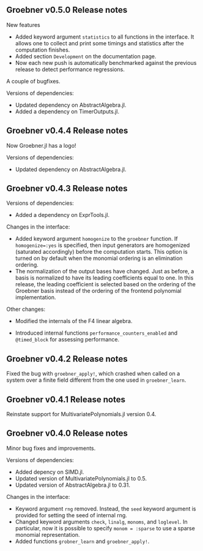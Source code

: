 ## Groebner v0.5.0 Release notes

New features
- Added keyword argument `statistics` to all functions in the interface. It allows one to collect and print some timings and statistics after the computation finishes.
- Added section `Development` on the documentation page.
- Now each new push is automatically benchmarked against the previous release to detect performance regressions.

A couple of bugfixes.

Versions of dependencies:
- Updated dependency on AbstractAlgebra.jl.
- Added a dependency on TimerOutputs.jl.

## Groebner v0.4.4 Release notes

Now Groebner.jl has a logo!

Versions of dependencies:
- Updated dependency on AbstractAlgebra.jl.

## Groebner v0.4.3 Release notes

Versions of dependencies:
- Added a dependency on ExprTools.jl.

Changes in the interface:

- Added keyword argument `homogenize` to the `groebner` function. If
  `homogenize=:yes` is specified, then input generators are homogenized
  (saturated accordingly) before the computation starts. This option is turned
  on by default when the monomial ordering is an elimination ordering.
- The normalization of the output bases have changed. Just as before, a basis is
  normalized to have its leading coefficients equal to one. In this release, the
  leading coefficient is selected based on the ordering of the Groebner basis
  instead of the ordering of the frontend polynomial implementation.

Other changes:

- Modified the internals of the F4 linear algebra.

- Introduced internal functions `performance_counters_enabled` and `@timed_block` for assessing performance.

## Groebner v0.4.2 Release notes

Fixed the bug with `groebner_apply!`, which crashed when called on a system over a finite field different from the one used in `groebner_learn`.

## Groebner v0.4.1 Release notes

Reinstate support for MultivariatePolynomials.jl version 0.4.

## Groebner v0.4.0 Release notes 

Minor bug fixes and improvements.

Versions of dependencies:
- Added depency on SIMD.jl.
- Updated version of MultivariatePolynomials.jl to 0.5.
- Updated version of AbstractAlgebra.jl to 0.31.

Changes in the interface:
- Keyword argument `rng` removed. Instead, the `seed` keyword argument is provided for setting the seed of internal rng.
- Changed keyword arguments `check`, `linalg`, `monoms`, and `loglevel`.
In particular, now it is possible to specify `monom = :sparse` to use a sparse monomial representation.
- Added functions `grobner_learn` and `groebner_apply!`.
